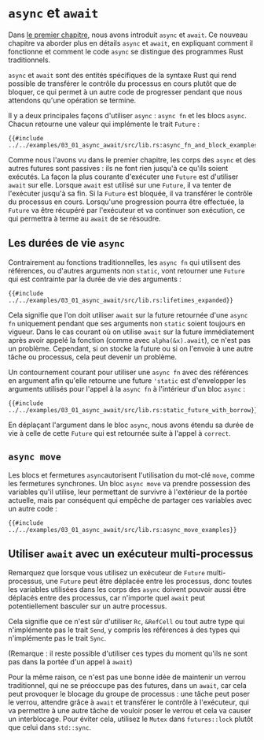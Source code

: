 <!--
# `async`/`.await`
-->

# `async` et `await`

<!--
In [the first chapter], we took a brief look at `async`/`.await`.
This chapter will discuss `async`/`.await` in
greater detail, explaining how it works and how `async` code differs from
traditional Rust programs.
-->

Dans [le premier chapitre][the first chapter], nous avons introduit `async` et
`await`. Ce nouveau chapitre va aborder plus en détails `async` et `await`, en
expliquant comment il fonctionne et comment le code `async` se distingue des
programmes Rust traditionnels.

<!--
`async`/`.await` are special pieces of Rust syntax that make it possible to
yield control of the current thread rather than blocking, allowing other
code to make progress while waiting on an operation to complete.
-->

`async` et `await` sont des entités spécifiques de la syntaxe Rust qui rend
possible de transférer le contrôle du processus en cours plutôt que de bloquer,
ce qui permet à un autre code de progresser pendant que nous attendons qu'une
opération se termine.

<!--
There are two main ways to use `async`: `async fn` and `async` blocks.
Each returns a value that implements the `Future` trait:
-->

Il y a deux principales façons d'utiliser `async` : `async fn` et les blocs
`async`. Chacun retourne une valeur qui implémente le trait `Future` :

<!--
```rust,edition2018,ignore
{{#include ../../examples-sources/03_01_async_await/src/lib.rs:async_fn_and_block_examples}}
```
-->

```rust,edition2018,ignore
{{#include ../../examples/03_01_async_await/src/lib.rs:async_fn_and_block_examples}}
```

<!--
As we saw in the first chapter, `async` bodies and other futures are lazy:
they do nothing until they are run. The most common way to run a `Future`
is to `.await` it. When `.await` is called on a `Future`, it will attempt
to run it to completion. If the `Future` is blocked, it will yield control
of the current thread. When more progress can be made, the `Future` will be picked
up by the executor and will resume running, allowing the `.await` to resolve.
-->

Comme nous l'avons vu dans le premier chapitre, les corps des `async` et des
autres futures sont passives : ils ne font rien jusqu'à ce qu'ils soient
exécutés. La façon la plus courante d'exécuter une `Future` est d'utiliser
`await` sur elle. Lorsque `await` est utilisé sur une `Future`, il va tenter de
l'exécuter jusqu'à sa fin. Si la `Future` est bloquée, il va transférer le
contrôle du processus en cours. Lorsqu'une progression pourra être effectuée,
la `Future` va être récupéré par l'exécuteur et va continuer son exécution, ce
qui permettra à terme au `await` de se résoudre.

<!--
## `async` Lifetimes
-->

## Les durées de vie `async`

<!--
Unlike traditional functions, `async fn`s which take references or other
non-`'static` arguments return a `Future` which is bounded by the lifetime of
the arguments:
-->

Contrairement au fonctions traditionnelles, les `async fn` qui utilisent des
références, ou d'autres arguments non `static`, vont retourner une `Future` qui
est contrainte par la durée de vie des arguments :

<!--
```rust,edition2018,ignore
{{#include ../../examples-sources/03_01_async_await/src/lib.rs:lifetimes_expanded}}
```
-->

```rust,edition2018,ignore
{{#include ../../examples/03_01_async_await/src/lib.rs:lifetimes_expanded}}
```

<!--
This means that the future returned from an `async fn` must be `.await`ed
while its non-`'static` arguments are still valid. In the common
case of `.await`ing the future immediately after calling the function
(as in `foo(&x).await`) this is not an issue. However, if storing the future
or sending it over to another task or thread, this may be an issue.
-->

Cela signifie que l'on doit utiliser `await` sur la future retournée d'une
`async fn` uniquement pendant que ses arguments non `static` soient toujours en
vigueur. Dans le cas courant où on utilise `await` sur la future immédiatement
après avoir appelé la fonction (comme avec `alpha(&x).await`), ce n'est pas un
problème. Cependant, si on stocke la future ou si on l'envoie à une autre tâche
ou processus, cela peut devenir un problème.

<!--
One common workaround for turning an `async fn` with references-as-arguments
into a `'static` future is to bundle the arguments with the call to the
`async fn` inside an `async` block:
-->

Un contournement courant pour utiliser une `async fn` avec des références en
argument afin qu'elle retourne une future `'static` est d'envelopper les
arguments utilisés pour l'appel à la `async fn` à l'intérieur d'un bloc
`async` :

<!--
```rust,edition2018,ignore
{{#include ../../examples-sources/03_01_async_await/src/lib.rs:static_future_with_borrow}}
```
-->

```rust,edition2018,ignore
{{#include ../../examples/03_01_async_await/src/lib.rs:static_future_with_borrow}}
```

<!--
By moving the argument into the `async` block, we extend its lifetime to match
that of the `Future` returned from the call to `good`.
-->

En déplaçant l'argument dans le bloc `async`, nous avons étendu sa durée de vie
à celle de cette `Future` qui est retournée suite à l'appel à `correct`.

<!--
## `async move`
-->

## `async move`

<!--
`async` blocks and closures allow the `move` keyword, much like normal
closures. An `async move` block will take ownership of the variables it
references, allowing it to outlive the current scope, but giving up the ability
to share those variables with other code:
-->

Les blocs et fermetures `async`autorisent l'utilisation du mot-clé `move`,
comme les fermetures synchrones. Un bloc `async move` va prendre possession
des variables qu'il utilise, leur permettant de survivre à l'extérieur de la
portée actuelle, mais par conséquent qui empêche de partager ces variables avec
un autre code :

<!--
```rust,edition2018,ignore
{{#include ../../examples-sources/03_01_async_await/src/lib.rs:async_move_examples}}
```
-->

```rust,edition2018,ignore
{{#include ../../examples/03_01_async_await/src/lib.rs:async_move_examples}}
```

<!--
## `.await`ing on a Multithreaded Executor
-->

## Utiliser `await` avec un exécuteur multi-processus

<!--
Note that, when using a multithreaded `Future` executor, a `Future` may move
between threads, so any variables used in `async` bodies must be able to travel
between threads, as any `.await` can potentially result in a switch to a new
thread.
-->

Remarquez que lorsque vous utilisez un exécuteur de `Future` multi-processus,
une `Future` peut être déplacée entre les processus, donc toutes les variables
utilisées dans les corps des `async` doivent pouvoir aussi être déplacés entre
des processus, car n'importe quel `await` peut potentiellement basculer sur un
autre processus.

<!--
This means that it is not safe to use `Rc`, `&RefCell` or any other types
that don't implement the `Send` trait, including references to types that don't
implement the `Sync` trait.
-->

Cela signifie que ce n'est sûr d'utiliser `Rc`, `&RefCell` ou tout autre type
qui n'implémente pas le trait `Send`, y compris les références à des types qui
n'implémente pas le trait `Sync`.

<!--
(Caveat: it is possible to use these types as long as they aren't in scope
during a call to `.await`.)
-->

(Remarque : il reste possible d'utiliser ces types du moment qu'ils ne sont pas
dans la portée d'un appel à `await`)

<!--
Similarly, it isn't a good idea to hold a traditional non-futures-aware lock
across an `.await`, as it can cause the threadpool to lock up: one task could
take out a lock, `.await` and yield to the executor, allowing another task to
attempt to take the lock and cause a deadlock. To avoid this, use the `Mutex`
in `futures::lock` rather than the one from `std::sync`.
-->

Pour la même raison, ce n'est pas une bonne idée de maintenir un verrou
traditionnel, qui ne se préoccupe pas des futures, dans un `await`, car cela
peut provoquer le blocage du groupe de processus : une tâche peut poser le
verrou, attendre grâce à `await` et transférer le contrôle à l'exécuteur, qui
va permettre à une autre tâche de vouloir poser le verrou et cela va causer un
interblocage. Pour éviter cela, utilisez le `Mutex` dans `futures::lock` plutôt
que celui dans `std::sync`.

<!--
[the first chapter]: ../01_getting_started/04_async_await_primer.md
-->

[the first chapter]: ../01_getting_started/04_async_await_primer.md
